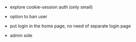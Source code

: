 - explore cookie-session auth (only smail)
- option to ban user
- put login in the home page, no need of separate login page

- admin side
  <!-- - upvote/downvote ???? - comments? -->
  <!-- - nested comments? -->
